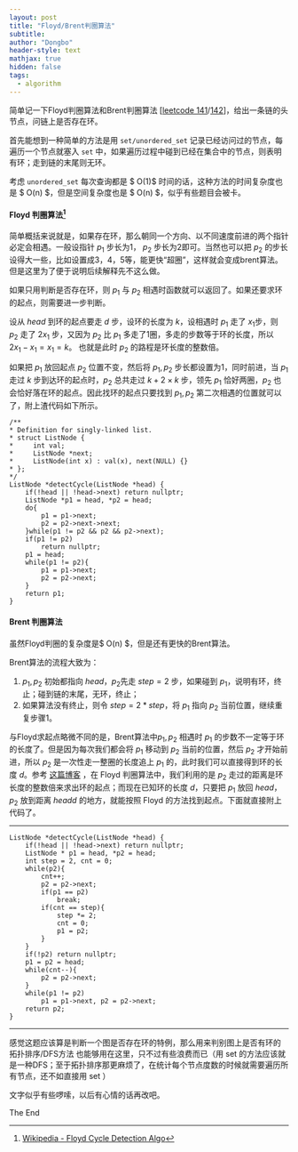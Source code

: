 ```yaml
---
layout: post
title: "Floyd/Brent判圈算法"
subtitle: 
author: "Dongbo"
header-style: text
mathjax: true
hidden: false
tags:
  - algorithm
---
```


简单记一下Floyd判圈算法和Brent判圈算法 \[[leetcode 141](1)/[142](2)\]，给出一条链的头节点，问链上是否存在环。

首先能想到一种简单的方法是用 `set/unordered_set` 记录已经访问过的节点，每遍历一个节点就塞入 `set` 中，如果遍历过程中碰到已经在集合中的节点，则表明有环；走到链的末尾则无环。

考虑 `unordered_set` 每次查询都是 $ O(1)$ 时间的话，这种方法的时间复杂度也是 $ O(n) $，但是空间复杂度也是 $ O(n) $，似乎有些题目会被卡。

#### Floyd 判圈算法[^1]

简单概括来说就是，如果存在环，那么朝同一个方向、以不同速度前进的两个指针必定会相遇。一般设指针  $p_1$ 步长为1，  $p_2$ 步长为2即可。当然也可以把  $p_2$ 的步长设得大一些，比如设置成3，4，5等，能更快“超圈”，这样就会变成brent算法。但是这里为了便于说明后续解释先不这么做。

如果只用判断是否存在环，则  $p_1$ 与  $p_2$ 相遇时函数就可以返回了。如果还要求环的起点，则需要进一步判断。

设从 $head$ 到环的起点要走 $d$ 步，设环的长度为 $k$，设相遇时  $p_1$ 走了 $x_1$步，则  $p_2$ 走了 $2x_1$ 步，又因为 $p_2$ 比 $p_1$ 多走了1圈，多走的步数等于环的长度，所以 $2x_1 - x_1 = x_1 = k$。
也就是此时 $p_2$ 的路程是环长度的整数倍。

如果把 $p_1$ 放回起点 $p_2$ 位置不变，然后将 $p_1, p_2$ 步长都设置为1，同时前进，当 $p_1$ 走过 $k$ 步到达环的起点时，$p_2$ 总共走过 $k + 2 \times k$ 步，领先 $p_1$ 恰好两圈，$p_2$ 也会恰好落在环的起点。因此找环的起点只要找到 $p_1, p_2$ 第二次相遇的位置就可以了，附上渣代码如下所示。

    /**
    * Definition for singly-linked list.
    * struct ListNode {
    *     int val;
    *     ListNode *next;
    *     ListNode(int x) : val(x), next(NULL) {}
    * };
    */
    ListNode *detectCycle(ListNode *head) {
        if(!head || !head->next) return nullptr;
        ListNode *p1 = head, *p2 = head;
        do{
            p1 = p1->next;
            p2 = p2->next->next;
        }while(p1 != p2 && p2 && p2->next);
        if(p1 != p2) 
            return nullptr;
        p1 = head;
        while(p1 != p2){
            p1 = p1->next;
            p2 = p2->next;
        }
        return p1;
    }


#### Brent 判圈算法

虽然Floyd判圈的复杂度是$ O(n) $，但是还有更快的Brent算法。

Brent算法的流程大致为：

1. $p_1, p_2$ 初始都指向 $head$，$p_2$先走 $step = 2$ 步，如果碰到 $p_1$，说明有环，终止；碰到链的末尾，无环，终止；
2. 如果算法没有终止，则令 $step = 2 * step$，将 $p_1$ 指向 $p_2$ 当前位置，继续重复步骤1。

与Floyd求起点略微不同的是，Brent算法中$p_1, p_2$ 相遇时 $p_1$ 的步数不一定等于环的长度了。但是因为每次我们都会将 $p_1$ 移动到 $p_2$ 当前的位置，然后 $p_2$ 才开始前进，所以 $p_2$ 是一次性走一整圈的长度追上 $p_1$ 的，此时我们可以直接得到环的长度 $d$。参考 [这篇博客](https://blog.csdn.net/dpppBR/article/details/75477514)
，在 Floyd 判圈算法中，我们利用的是 $p_2$ 走过的距离是环长度的整数倍来求出环的起点；而现在已知环的长度 $d$，只要把 $p_1$ 放回 $head$，$p_2$ 放到距离 $head d$ 的地方，就能按照 Floyd 的方法找到起点。下面就直接附上代码了。


------------



    ListNode *detectCycle(ListNode *head) {
        if(!head || !head->next) return nullptr;
        ListNode * p1 = head, *p2 = head;
        int step = 2, cnt = 0;
        while(p2){
            cnt++;
            p2 = p2->next;
            if(p1 == p2)
                break;
            if(cnt == step){
                step *= 2;
                cnt = 0; 
                p1 = p2;
            }
        }
        if(!p2) return nullptr;
        p1 = p2 = head;
        while(cnt--){
            p2 = p2->next;
        }
        while(p1 != p2)
            p1 = p1->next, p2 = p2->next;        
        return p2;
    }


-------------------------------------

感觉这题应该算是判断一个图是否存在环的特例，那么用来判别图上是否有环的 拓扑排序/DFS方法 也能够用在这里，只不过有些浪费而已（用 set 的方法应该就是一种DFS；至于拓扑排序那更麻烦了，在统计每个节点度数的时候就需要遍历所有节点，还不如直接用 set ）

文字似乎有些啰嗦，以后有心情的话再改吧。

The End

[1]: https://leetcode.com/problems/linked-list-cycle/
[2]: https://leetcode.com/problems/linked-list-cycle-ii/

[^1]: [Wikipedia - Floyd Cycle Detection Algo](https://zh.wikipedia.org/wiki/Floyd%E5%88%A4%E5%9C%88%E7%AE%97%E6%B3%95)


